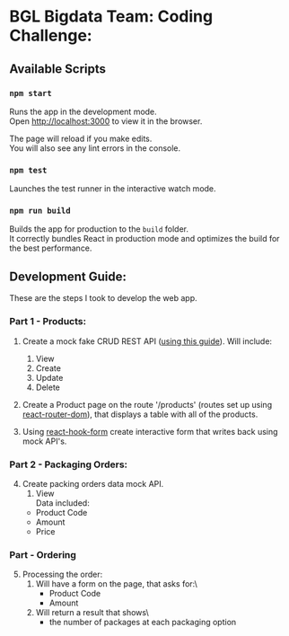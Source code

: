 # BGL Bigdata Team: Coding Challenge:

## Available Scripts

### `npm start`

Runs the app in the development mode.\
Open [http://localhost:3000](http://localhost:3000) to view it in the browser.

The page will reload if you make edits.\
You will also see any lint errors in the console.

### `npm test`

Launches the test runner in the interactive watch mode.

### `npm run build`

Builds the app for production to the `build` folder.\
It correctly bundles React in production mode and optimizes the build for the best performance.

## Development Guide:

These are the steps I took to develop the web app.

### Part 1 - Products:

1. Create a mock fake CRUD REST API ([using this guide](https://www.robinwieruch.de/javascript-fake-api/)). Will include:

   1. View
   2. Create
   3. Update
   4. Delete

2. Create a Product page on the route '/products' (routes set up using [react-router-dom](https://reactrouter.com/en/main/getting-started/installation)), that displays a table with all of the products.

3. Using [react-hook-form](https://react-hook-form.com/) create interactive form that writes back using mock API's.

### Part 2 - Packaging Orders:

4. Create packing orders data mock API.
   1. View\
      Data included:
   - Product Code
   - Amount
   - Price

### Part - Ordering

5. Processing the order:
   1. Will have a form on the page, that asks for:\
      - Product Code
      - Amount
   2. Will return a result that shows\
      - the number of packages at each packaging option
